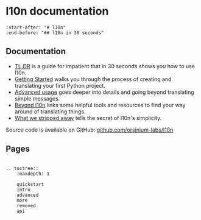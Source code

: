 # l10n documentation

```{include} ../README.md
:start-after: "# l10n"
:end-before: "## l10n in 30 seconds"
```

## Documentation

+ [TL;DR](./quickstart.md) is a guide for impatient that in 30 seconds shows you how to use l10n.
+ [Getting Started](./intro.md) walks you through the process of creating and translating your first Python project.
+ [Advanced usage](./advanced.md) goes deeper into details and going beyond translating simple messages.
+ [Beyond l10n](./more.md) links some helpful tools and resources to find your way around of translating things.
+ [What we stripped away](./removed.md) tells the secret of l10n's simplicity.

Source code is available on GitHub: [github.com/orsinium-labs/l10n](https://github.com/orsinium-labs/l10n)

## Pages

```{eval-rst}

.. toctree::
    :maxdepth: 1

    quickstart
    intro
    advanced
    more
    removed
    api
```
